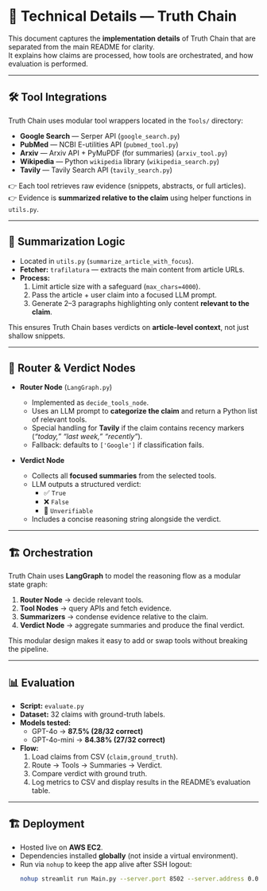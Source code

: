 # 🔬 Technical Details — Truth Chain

This document captures the **implementation details** of Truth Chain that are separated from the main README for clarity.  
It explains how claims are processed, how tools are orchestrated, and how evaluation is performed.  

---

## 🛠 Tool Integrations
Truth Chain uses modular tool wrappers located in the `Tools/` directory:

- **Google Search** — Serper API (`google_search.py`)  
- **PubMed** — NCBI E-utilities API (`pubmed_tool.py`)  
- **Arxiv** — Arxiv API + PyMuPDF (for summaries) (`arxiv_tool.py`)  
- **Wikipedia** — Python `wikipedia` library (`wikipedia_search.py`)  
- **Tavily** — Tavily Search API (`tavily_search.py`)  

👉 Each tool retrieves raw evidence (snippets, abstracts, or full articles).  
👉 Evidence is **summarized relative to the claim** using helper functions in `utils.py`.  

---

## 📄 Summarization Logic
- Located in `utils.py` (`summarize_article_with_focus`).  
- **Fetcher:** `trafilatura` — extracts the main content from article URLs.  
- **Process:**  
  1. Limit article size with a safeguard (`max_chars=4000`).  
  2. Pass the article + user claim into a focused LLM prompt.  
  3. Generate 2–3 paragraphs highlighting only content **relevant to the claim**.  

This ensures Truth Chain bases verdicts on **article-level context**, not just shallow snippets.  

---

## 🤖 Router & Verdict Nodes
- **Router Node** (`LangGraph.py`)  
  - Implemented as `decide_tools_node`.  
  - Uses an LLM prompt to **categorize the claim** and return a Python list of relevant tools.  
  - Special handling for **Tavily** if the claim contains recency markers (*“today,” “last week,” “recently”*).  
  - Fallback: defaults to `['Google']` if classification fails.  

- **Verdict Node**  
  - Collects all **focused summaries** from the selected tools.  
  - LLM outputs a structured verdict:  
    - ✅ `True`  
    - ❌ `False`  
    - 🤷 `Unverifiable`  
  - Includes a concise reasoning string alongside the verdict.  

---

## 🏗 Orchestration
Truth Chain uses **LangGraph** to model the reasoning flow as a modular state graph:

1. **Router Node** → decide relevant tools.  
2. **Tool Nodes** → query APIs and fetch evidence.  
3. **Summarizers** → condense evidence relative to the claim.  
4. **Verdict Node** → aggregate summaries and produce the final verdict.  

This modular design makes it easy to add or swap tools without breaking the pipeline.  

---

## 📊 Evaluation
- **Script:** `evaluate.py`  
- **Dataset:** 32 claims with ground-truth labels.  
- **Models tested:**  
  - GPT-4o → **87.5% (28/32 correct)**  
  - GPT-4o-mini → **84.38% (27/32 correct)**  
- **Flow:**  
  1. Load claims from CSV (`claim,ground_truth`).  
  2. Route → Tools → Summaries → Verdict.  
  3. Compare verdict with ground truth.  
  4. Log metrics to CSV and display results in the README’s evaluation table.  

---

## 🏗 Deployment
- Hosted live on **AWS EC2**.  
- Dependencies installed **globally** (not inside a virtual environment).  
- Run via `nohup` to keep the app alive after SSH logout:  
  ```bash
  nohup streamlit run Main.py --server.port 8502 --server.address 0.0.0.0 > truthchain.log 2>&1 &
